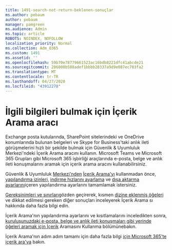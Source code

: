 ```yaml
---
title: 1491-search-not-return-beklenen-sonuçlar
ms.author: pebaum
author: pebaum
manager: pamgreen
ms.audience: Admin
ms.topic: article
ROBOTS: NOINDEX, NOFOLLOW
localization_priority: Normal
ms.collection: Adm_O365
ms.custom: 1491
ms.assetid: ''
ms.openlocfilehash: 59b70e78779661523ac16bdb8221dfc41abcde21
ms.sourcegitcommit: 286000b588adef1bbbb28337a9d9e087ec783fa2
ms.translationtype: MT
ms.contentlocale: tr-TR
ms.lasthandoff: 04/27/2020
ms.locfileid: "43912278"
---
```

# <a name="content-search-tool-to-find-relevant-info"></a>İlgili bilgileri bulmak için İçerik Arama aracı

Exchange posta kutularında, SharePoint sitelerindeki ve OneDrive konumlarında bulunan belgeleri ve Skype for Business'taki anlık ileti görüşmelerini hızlı bir şekilde bulmak için Güvenlik & Uyumluluk Merkezi'ndeki İçerik Arama aracını kullanın. Microsoft Teams ve Microsoft 365 Grupları gibi Microsoft 365 işbirliği araçlarında e-posta, belge ve anlık ileti konuşmalarını aramak için içerik arama aracını kullanabilirsiniz.


Güvenlik & Uyumluluk [Merkezi'nden](https://sip.protection.office.com/homepage) [İçerik Arama'yı](https://sip.protection.office.com/contentsearchbeta?ContentOnly=1) kullanmadan önce, [yapılandırma izinleri,](https://docs.microsoft.com/office365/securitycompliance/permissions-filtering-for-content-search) [indirme hızlarını ayarlama](https://docs.microsoft.com/office365/securitycompliance/increase-download-speeds-when-exporting-ediscovery-results) ve [dışa aktarma ayarlarını](https://docs.microsoft.com/office365/securitycompliance/disable-reports-when-you-export-content-search-results)içeren yapılandırma ayarlarını tamamlamak istersiniz.

[Gereksinimleri ve sınırları](https://docs.microsoft.com/office365/securitycompliance/limits-for-content-search)gözden geçirerek, kısmen [dizine eklenmiş öğeleri](https://docs.microsoft.com/office365/securitycompliance/investigating-partially-indexed-items-in-ediscovery) ve dikkat edilmesi gereken diğer sonuçları inceleyerek İçerik Arama sı hakkında daha fazla bilgi edin.

İçerik Arama'nın yapılandırma ayarlarını ve kısıtlamalarını inceledikten sonra, [kuruluşunuzdaki e-posta, belge ve anlık ileti konuşmaları gibi yerinde öğeleri aramak için İçerik</a> Aramasını Kullanma bölümüne](https://docs.microsoft.com/office365/securitycompliance/content-search)bakın.

İçerik Arama'nın adım adım tamamı için daha fazla bilgi [için Microsoft 365'te içerik ara'ya](https://docs.microsoft.com/office365/securitycompliance/search-for-content) bakın.
